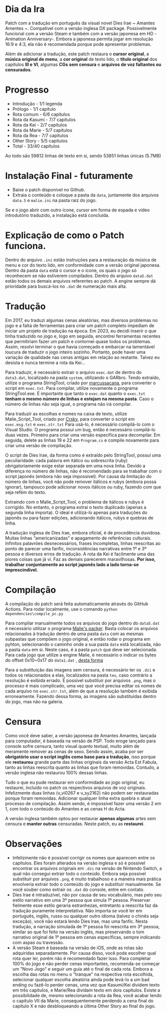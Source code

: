 # Dia da Ira

Patch com a tradução em português da visual novel Dies Irae ~ Amantes Amentes ~. 
Compatível com a versão inglesa DX package. Possivelmente funcional com a versão Steam e também com a versão japonesa em HD -Animation Anniversary-. Embora a japonesa permita jogar em resolução 16:9 e 4:3, ela não é recomendada porque pode apresentar problemas.

Além de adicionar a tradução, este patch restaura o **cursor original**, a **música original de menu**, a **cor original** de texto lido, o **título original** dos capítulos **III e VI**, algumas **CGs sem censura** e  **arquivos de voz faltantes ou censurados**.

# Progresso
- Introdução - 1/1 legenda
- Prólogo - 1/1 capítulo
- Rota comum - 6/6 capítulos
- Rota da Kasumi - 7/7 capítulos
- Rota da Kei - 2/7 capítulos
- Rota da Marie - 5/7 capítulos
- Rota da Rea - 7/7 capítulos
- Other Story - 5/5  capítulos
- Total - 33/40 capítulos

Ao todo são 59812 linhas de texto em si, sendo 53851 linhas únicas (5.7MB)

# Instalação Final - futuramente

- Baixe o patch disponível no Github.
- Extraia o conteúdo e coloque a pasta da ```data```, juntamente dos arquivos ```data.5``` e ```malie.ini``` na pasta raiz do jogo.

Se e o jogo abrir com outro ícone, cursor em forma de espada e vídeo introdutório traduzido, a instalação está concluída.

# Explicação de como o Patch funciona.

Dentro do arquivo ```.ini``` estão instruções para a restauração da música de menu e cor do texto lido, em conformidade com a versão original japonesa.
Dentro da pasta ```data``` está o cursor e o ícone, os quais o jogo só reconhecem se não estiverem compilados.
Dentro do arquivo ```data5.dat``` estão todos os demais arquivos referentes ao patch. A engine sempre dá prioridade para buscá-los no ```.dat``` de numeração mais alta.


# Tradução

Em 2017, eu traduzi algumas cenas aleatórias, mas diversos problemas no jogo e a falta de ferramentas para criar um patch completo impediam de iniciar um projeto de tradução na época.
Em 2023, eu decidi inserir o que tinha traduzido no jogo e, logo em seguida, encontrei ferramentas recentes que permitiriam fazer um patch e contornei quase todos os problemas. 
Assim, resolvi terminar o que havia começado e embarcar na lamentável loucura de traduzir o jogo inteiro sozinho. Portanto, pode haver uma variação de qualidade nas cenas antigas em relação ao restante.
Talvez eu desista e nunca termine a rota da Kei...

Para traduzir, é necessário extrair o arquivo ```exec.dat``` de dentro do ```data3.dat```, localizado na pasta ```system```, utilizando o GARbro.
Tendo extraído, utilize o programa StringTool, criado por [marcussacana](https://github.com/marcussacana/SacanaWrapper), para converter o script em ```exec.txt```.
Para compilar, utilize novamente o programa StringTool.exe.
É importante que tanto o ```exec.dat``` quanto o ```exec.txt``` **tenham o mesmo número de linhas e estejam na mesma pasta**.
Caso o número de linhas não seja igual, o programa não irá compilar.

Para traduzir as escolhas e nomes na caixa de texto, utilize Malie_Script_Tool, criado por [Crsky](https://github.com/crskycode/Malie_Script_Tool), para converter o script em ```exec.msg.txt``` e ```exec.str.txt```
Para usá-lo, é necessário compilá-lo com o Visual Studio. O programa possui um bug, então é necessário compilá-lo duas vezes. Primeiro para criar uma versão específica para decompilar. Em seguida, delete as linhas 19 e 22 em ```Program.cs``` e compile novamente para criar uma versão de compilação.

O script de Dies Irae, da forma como é extraído pelo StringTool, possuí uma peculiaridade: cada palavra em itálico ou sobrescrita (ruby) obrigatoriamente exige estar separada em uma nova linha. 
Devido a diferença no número de linhas, não é recomendado para se trabalhar com o script japonês (embora não seja impossível).
Por causa da limitação do número de linhas, você não pode remover itálicos e rubys (embora possa ignorar), tampouco pode adicionar novos itálicos ou ruby, fazendo com que seja refém do texto.

Extraindo com o Malie_Script_Tool, o problema de itálicos e rubys é corrigido. No entanto, o programa extrai o texto duplicado (apenas a segunda linha importa). O ideal é utilizá-lo apenas para traduções do japonês ou para fazer edições, adicionando itálicos, rubys e quebras de linha.

A tradução inglesa de Dies Irae, embora oficial, é de procedência duvidosa. Muitas linhas “americanizadas” e apagamento de referências culturais. Infinitos palavrões desnecessários, frases incompletas, linhas reescritas ao ponto de parecer uma fanfic, inconsistências narrativas entre 1º e 3º pessoa e diversos erros de tradução. A rota da Kei é facilmente uma das piores coisas que já vi. Faz as demais parecerem maravilhosas.  **Por isso, trabalhar conjuntamente ao script japonês lado a lado torna-se imprescindível.**

# Compilação

A compilação do patch será feita automaticamente através do GitHub Actions. Para rodar localmente, use o comando ```python dependencies\compile_pc.py```

Para compilar manualmente todos os arquivos do jogo dentro do ```data5.dat``` é necessário utilizar o programa [Malie's packer](https://github.com/satan53x/SExtractor/tree/main/tools/Malie).
Basta colocar os arquivos relacionados à tradução dentro de uma pasta ```data``` com as mesmas subpastas que compõem o jogo original, e então rodar o programa em pyhton, selecionando o caminho onde a sua pasta ```data``` está localizada, não a pasta ```data``` em si. Neste caso, é a pasta ```patch``` que deve ser selecionada.
Para cada jogo que utilize a engine Malie, é necessário o indicar os bytes do offset 0x10~0x17 do ```data1.dat``` , [desta forma](https://github.com/Akaruzi/dies_aitrans/issues/4#issuecomment-1913515911)

Para a substituição das imagens sem censura, é necessário ter os ```.dzi``` e todos os relacionados a elas, localizados na pasta ```tex```, caso contrário a resolução é exibida errado. É possível substituir por arquivos ```.png```, mas o processo é mais complicado, uma vez que você precisa editar os nomes de cada arquivo no ```exec.str.txt```, além de que a resolução também é exibida erroneamente. Fazendo dessa forma, as imagens são substituídas dentro do jogo, mas não na galeria.

# Censura

Como você deve saber, a versão japonesa de Amantes Amantes, lançada para computador, é baseada na versão de PSP. Todo eroge lançado para console sofre censura, tanto visual quanto textual, muito além de meramente remover as cenas de sexo.
Sendo assim, acaba por ser **obrigatório usar o script inglês como base para a tradução**, isso porque ele **restaurou** grande parte das linhas originais da versão Acta Est Fabula, tanto as linhas reescrita quanto as linhas que foram removidas.
Contudo, a versão inglesa não restaurou 100% dessas linhas. 

Tudo o que eu pude restaurar em conformidade ao jogo original, eu restaurei, incluído no patch os respectivos arquivos de voz originais. Infelizmente duas linhas (v_vi0267 e v_sy2162) não podem ser restauradas porque foram removidas. Adicionar qualquer linha extra quebra o atual processo de compilação. Assim sendo, é impossível fazer uma versão 2 em 1, com todo o conteúdo do Amantes e as cenas H do Acta.

A versão inglesa também optou por restaurar **apenas algumas** artes sem censura e **manter outras** censuradas. Neste patch, eu as **restaurei**.

# Observações
- Infelizmente não é possível corrigir os nomes que aparecem entre os capítulos. Eles foram alterados na versão inglesa e só é possível encontrar os arquivos originais em ```.dzi``` na versão de Nintendo Switch, a qual não consegui extrair todo o conteúdo. Embora seja possível substituir por arquivos ```.png```, é muito trabalhoso e a maneira mais prática envolveria extrair todo o conteúdo do jogo e substituir manualmente. Se você souber como extrair os ```.dat``` do console, entre em contato.
- Dies Irae é intraduzível, não por causa de seu vocabulário, mas pelo seu estilo narrativo em uma 3º pessoa que simula 1º pessoa. Preservar fielmente esse estilo geraria estranhezas, entretanto a reescrita faz da tradução puramente interpretativa. Não importa se você ler em português, inglês, russo ou qualquer outro idioma (talvez o chinês seja exceção), você não estará lendo Dies Irae, mas uma fanfic. Nesta tradução, a narração simulada de 1º pessoa foi reescrita em 3º pessoa, similar ao que foi feito na versão inglês, mas preservando o tom narrativo original de 1º pessoa em cenas específicas, sempre indicando com aspas ou travessão.
- A versão Steam é baseada na versão de iOS, onde as rotas são adquiridas separadamente. Por causa disso, você pode escolher qual rota quer ler, porém não é recomendado fazer isso. Para completar 100% do jogo e não perder cenas importantes, recomenda-se começar um "Novo Jogo" e seguir um guia até o final de cada rota. Embora a escolha das rotas no menu o "tranque" na respectiva rota escolhida, selecionar qualquer escolha aleatória ainda pode levá-lo a um bad ending ou fazê-lo perder cenas, uma vez que Kasumi/Kei dividem texto em três capítulos, e Marie/Rea dividam texto em dois capítulos. Existe a possibilidade de, mesmo selecionando a rota da Rea, você acabar lendo o capítulo VII da Marie, consequentemente perdendo a cena final do capítulo X e não desbloqueando a última Other Story ao final do jogo.